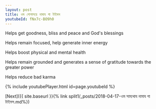 ```yaml
---
layout: post
title: ওম গোপালয়ে নামায গা টাইমস
youtubeId: fNx7c-BO9h0
---
```

 
 
Helps get goodness, bliss and peace and God's blessings
 
Helps remain focused, help generate inner energy 
 
Helps boost physical and mental health 
 
Helps remain grounded and generates a sense of gratitude towards the greater power 
 
Helps reduce bad karma
 
 
 
 


{% include youtubePlayer.html id=page.youtubeId %}
 
[Next]({{ site.baseurl }}{% link  split1/_posts/2018-04-17-ওম সাম্যথায নামায গা টাইমস.md%})
 
